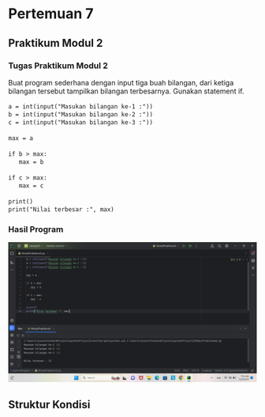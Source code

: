 # Pertemuan 7

## Praktikum Modul 2
### Tugas Praktikum Modul 2

Buat program sederhana dengan input tiga buah bilangan, dari ketiga bilangan tersebut tampilkan bilangan terbesarnya. Gunakan statement if.

```
a = int(input("Masukan bilangan ke-1 :"))
b = int(input("Masukan bilangan ke-2 :"))
c = int(input("Masukan bilangan ke-3 :"))

max = a

if b > max:
   max = b

if c > max:
   max = c

print()
print("Nilai terbesar :", max)
```

### Hasil Program
![](Screenshot/Screenshot%20(26).png)

## Struktur Kondisi
